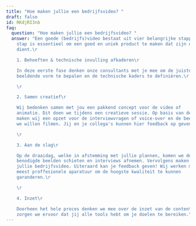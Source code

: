 ```yaml
---
title: "Hoe maken jullie een bedrijfsvideo? "
draft: false
id: RKdjRI3nb
faq:
  question: "Hoe maken jullie een bedrijfsvideo? "
  answer: "Een goede (bedrijfs)video bestaat uit vier belangrijke stappen. Elke
    stap is essentieel om een goed en uniek product te maken dat zijn doel
    dient.\r

    1. Behoeften & technische invulling afkaderen\r

    In deze eerste fase denken onze consultants met je mee om de juiste
    beeldende vorm te bepalen en de technische kaders te definiëren.\r

    \r

    2. Samen creatief\r

    Wij bedenken samen met jou een pakkend concept voor de video of
    animatie. Dit doen we tijdens een creatieve sessie. Op basis van deze input
    maken wij een opzet voor de interviewvragen of voice-over en de beelden die
    we willen filmen. Jij en je collega's kunnen hier feedback op geven.\r

    \r

    3. Aan de slag\r

    Op de draaidag, welke in afstemming met jullie plannen, komen we de
    benodigde beelden schieten en interviews afnemen. Vervolgens maken wij
    jullie bedrijfsvideo. Uiteraard kan je feedback geven! Wij werken met de
    meest proffesionele aparatuur om de hoogste kwaliteit te kunnen
    garanderen.\r

    \r

    4. Inzet\r

    Doorheen het hele proces denken we mee over de inzet van de content. Zo
    zorgen we ervoor dat jij alle tools hebt om je doelen te bereiken."
---
```

